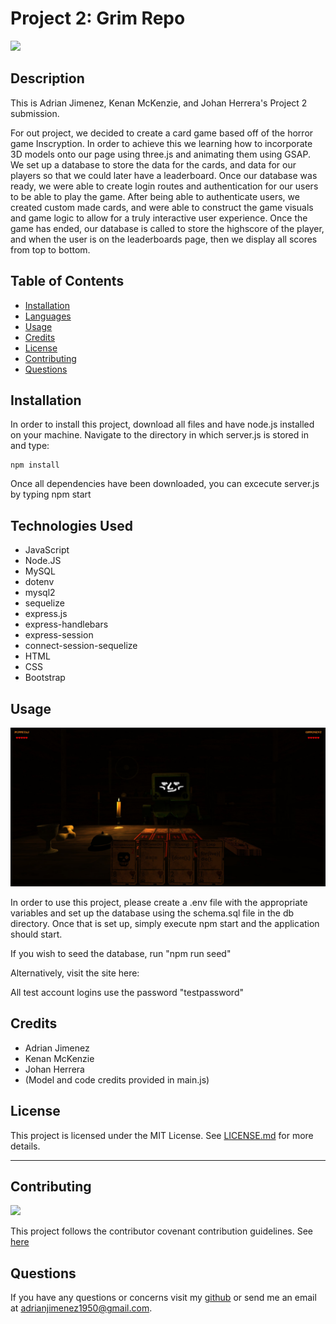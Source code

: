 
# Project 2: Grim Repo


![](https://img.shields.io/badge/License-MIT-green)


## Description

This is Adrian Jimenez, Kenan McKenzie, and Johan Herrera's Project 2 submission. 

For out project, we decided to create a card game based off of the horror game Inscryption. In order to achieve this we learning how to incorporate 3D models onto our page using three.js and animating them using GSAP. We set up a database to store the data for the cards, and data for our players so that we could later have a leaderboard. Once our database was ready, we were able to create login routes and authentication for our users to be able to play the game. After being able to authenticate users, we created custom made cards, and were able to construct the game visuals and game logic to allow for a truly interactive user experience. Once the game has ended, our database is called to store the highscore of the player, and when the user is on the leaderboards page, then we display all scores from top to bottom.

## Table of Contents

- [Installation](#installation)
- [Languages](#languages)
- [Usage](#usage)
- [Credits](#credits)
- [License](#license)
- [Contributing](#contributing)
- [Questions](#questions)

## Installation

In order to install this project, download all files and have node.js installed on your machine. Navigate to the directory in which server.js is stored in and type: 

    npm install


Once all dependencies have been downloaded, you can excecute server.js by typing npm start

## Technologies Used

* JavaScript
* Node.JS
* MySQL
* dotenv
* mysql2
* sequelize
* express.js
* express-handlebars
* express-session
* connect-session-sequelize
* HTML
* CSS
* Bootstrap

## Usage

![](./assets/images/preview.jpg)

In order to use this project, please create a .env file with the appropriate variables and set up the database using the schema.sql file in the db directory. Once that is set up, simply execute npm start and the application should start.

If you wish to seed the database, run "npm run seed"

Alternatively, visit the site here: 

All test account logins use the password "testpassword"

## Credits

* Adrian Jimenez
* Kenan McKenzie
* Johan Herrera
* (Model and code credits provided in main.js)

## License

This project is licensed under the MIT License. See [LICENSE.md](./LICENSE.md) for more details.

---

## Contributing


![](https://img.shields.io/badge/Contribution-CC%20v2.1-blueviolet)


This project follows the contributor covenant contribution guidelines. See [here](https://www.contributor-covenant.org/version/2/1/code_of_conduct/) 


## Questions

If you have any questions or concerns visit my [github](https://github.com/PuppetAJ) or send me an email at <adrianjimenez1950@gmail.com>. 

